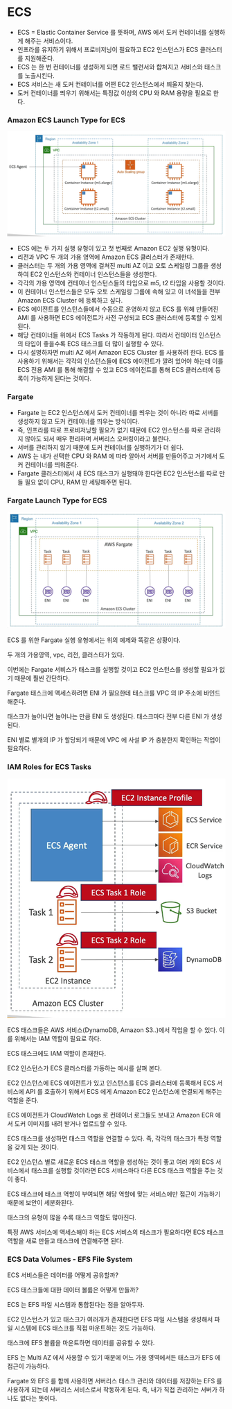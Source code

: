 # ECS

- ECS = Elastic Container Service 를 뜻하며, AWS 에서 도커 컨테이너를 실행하게 해주는 서비스이다.
- 인프라를 유지하기 위해서 프로비저닝이 필요하고 EC2 인스턴스가 ECS 클러스터를 지원해준다.
- ECS 는 한 번 컨테이너를 생성하게 되면 로드 밸런서와 합쳐지고 서비스와 태스크를 노출시킨다.
- ECS 서비스는 새 도커 컨테이너를 어떤 EC2 인스턴스에서 띄울지 찾는다.
- 도커 컨테이너를 띄우기 위해서는 특정값 이상의 CPU 와 RAM 용량을 필요로 한다.

### Amazon ECS Launch Type for ECS

![img.png](images/img.png)

- ECS 에는 두 가지 실행 유형이 있고 첫 번째로 Amazon EC2 실행 유형이다.
- 리전과 VPC 두 개의 가용 영역에 Amazon ECS 클러스터가 존재한다.
- 클러스터는 두 개의 가용 영역에 걸쳐진 multi AZ 이고 오토 스케일링 그룹을 생성하여 EC2 인스턴스와 컨테이너 인스턴스들을 생성한다.
- 각각의 가용 영역에 컨테이너 인스턴스들의 타입으로 m5, t2 타입을 사용할 것이다.
- 이 컨테이너 인스턴스들은 모두 오토 스케일링 그룹에 속해 있고 이 녀석들을 전부 Amazon ECS Cluster 에 등록하고 싶다.
- ECS 에이전트를 인스턴스들에서 수동으로 운영하지 않고 ECS 를 위해 만들어진 AMI 를 사용하면 ECS 에이전트가 사전 구성되고 ECS 클러스터에 등록할 수 있게 된다.
- 해당 컨테이너들 위에서 ECS Tasks 가 작동하게 된다. 따라서 컨테이터 인스턴스의 타입이 좋을수록 ECS 태스크를 더 많이 실행할 수 있다.
- 다시 설명하자면 multi AZ 에서 Amazon ECS Cluster 를 사용하려 한다. ECS 를 사용하기 위해서는 각각의 인스턴스들에 ECS 에이전트가 깔려 있어야 하는데 이를 ECS 전용 AMI 를 통해 해결할 수 있고 ECS 에이전트를 통해 ECS 클러스터에 등록이 가능하게 된다는 것이다.

### Fargate

- Fargate 는 EC2 인스턴스에서 도커 컨테이너를 띄우는 것이 아니라 따로 서버를 생성하지 않고 도커 컨테이너를 띄우는 방식이다.
- 즉, 인프라를 따로 프로비저닝할 필요가 없기 때문에 EC2 인스턴스를 따로 관리하지 않아도 되서 매우 편리하며 서버리스 오퍼링이라고 불린다.
- 서버를 관리하지 않기 때문에 도커 컨테이너를 실행하기가 더 쉽다.
- AWS 는 내가 선택한 CPU 와 RAM 에 따라 알아서 서버를 만들어주고 거기에서 도커 컨테이너를 띄워준다.
- Fargate 클러스터에서 새 ECS 태스크가 실행돼야 한다면 EC2 인스턴스를 따로 만들 필요 없이 CPU, RAM 만 세팅해주면 된다.

### Fargate Launch Type for ECS

![img_1.png](images/img_1.png)

ECS 를 위한 Fargate 실행 유형에서는 위의 예제와 똑같은 상황이다.

두 개의 가용영역, vpc, 리전, 클러스터가 있다.

이번에는 Fargate 서비스가 태스크를 실행할 것이고 EC2 인스턴스를 생성할 필요가 없기 때문에 훨씬 간단하다.

Fargate 태스크에 액세스하려면 ENI 가 필요한데 태스크를 VPC 의 IP 주소에 바인드 해준다.

태스크가 늘어나면 늘어나는 만큼 ENI 도 생성된다. 태스크마다 전부 다른 ENI 가 생성된다.

ENI 별로 별개의 IP 가 할당되기 때문에 VPC 에 사설 IP 가 충분한지 확인하는 작업이 필요하다.

### IAM Roles for ECS Tasks

![img_3.png](images/img_3.png)

ECS 태스크들은 AWS 서비스(DynamoDB, Amazon S3..)에서 작업을 할 수 있다. 이를 위해서는 IAM 역할이 필요로 하다.

ECS 태스크에도 IAM 역할이 존재한다.

EC2 인스턴스가 ECS 클러스터를 가동하는 예시를 살펴 본다.

EC2 인스턴스에 ECS 에이전트가 있고 인스턴스를 ECS 클러스터에 등록해서 ECS 서비스에 API 를 호출하기 위해서 ECS 에게 Amazon EC2 인스턴스에 연결되게 해주는 역할을 준다.

ECS 에이전트가 CloudWatch Logs 로 컨테이너 로그들도 보내고 Amazon ECR 에서 도커 이미지를 내려 받거나 업로드할 수 있다.

ECS 태스크를 생성하면 태스크 역할을 연결할 수 있다. 즉, 각각의 태스크가 특정 역할을 갖게 되는 것이다.

EC2 인스턴스 별로 새로운 ECS 태스크 역할을 생성하는 것이 좋고 여러 개의 ECS 서비스에서 태스크를 실행할 것이라면 ECS 서비스마다 다른 ECS 태스크 역할을 주는 것이 좋다.

ECS 태스크에 태스크 역할이 부여되면 해당 역할에 맞는 서비스에만 접근이 가능하기 때문에 보안이 세분화된다.

태스크의 유형이 많을 수록 태스크 역할도 많아진다.

특정 AWS 서비스에 액세스해야 하는 ECS 서비스의 태스크가 필요하다면 ECS 태스크 역할을 새로 만들고 태스크에 연결해주면 된다.

### ECS Data Volumes - EFS File System

ECS 서비스들은 데이터를 어떻게 공유할까?

ECS 태스크들에 대한 데이터 볼륨은 어떻게 만들까?

ECS 는 EFS 파일 시스템과 통합된다는 점을 알아두자. 

EC2 인스턴스가 있고 태스크가 여러개가 존재한다면 EFS 파일 시스템을 생성해서 파일 시스템에 ECS 태스크를 직접 마운트하는 것도 가능하다.

태스크에 EFS 볼륨을 마운트하면 데이터를 공유할 수 있다.

EFS 는 Multi AZ 에서 사용할 수 있기 때문에 어느 가용 영역에서든 태스크가 EFS 에 접근이 가능하다.

Fargate 와 EFS 를 함께 사용하면 서버리스 태스크 관리와 데이터를 저장하는 EFS 를 사용하게 되는데 서버리스 서비스로서 작동하게 된다. 즉, 내가 직접 관리하는 서버가 하나도 없다는 뜻이다.